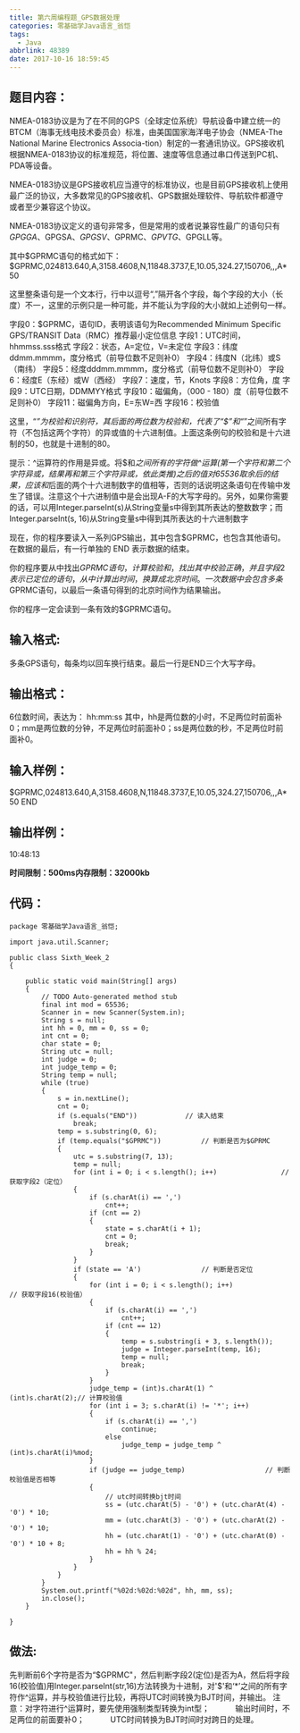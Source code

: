 ```yaml
---
title: 第六周编程题_GPS数据处理
categories: 零基础学Java语言_翁恺
tags:
  - Java
abbrlink: 48389
date: 2017-10-16 18:59:45
---
```

## 题目内容：
NMEA-0183协议是为了在不同的GPS（全球定位系统）导航设备中建立统一的BTCM（海事无线电技术委员会）标准，由美国国家海洋电子协会（NMEA-The National Marine Electronics Associa-tion）制定的一套通讯协议。GPS接收机根据NMEA-0183协议的标准规范，将位置、速度等信息通过串口传送到PC机、PDA等设备。

NMEA-0183协议是GPS接收机应当遵守的标准协议，也是目前GPS接收机上使用最广泛的协议，大多数常见的GPS接收机、GPS数据处理软件、导航软件都遵守或者至少兼容这个协议。
<!--more-->

NMEA-0183协议定义的语句非常多，但是常用的或者说兼容性最广的语句只有$GPGGA、$GPGSA、$GPGSV、$GPRMC、$GPVTG、$GPGLL等。

其中$GPRMC语句的格式如下：
$GPRMC,024813.640,A,3158.4608,N,11848.3737,E,10.05,324.27,150706,,,A*50

这里整条语句是一个文本行，行中以逗号“,”隔开各个字段，每个字段的大小（长度）不一，这里的示例只是一种可能，并不能认为字段的大小就如上述例句一样。

字段0：$GPRMC，语句ID，表明该语句为Recommended Minimum Specific GPS/TRANSIT Data（RMC）推荐最小定位信息
字段1：UTC时间，hhmmss.sss格式
字段2：状态，A=定位，V=未定位
字段3：纬度ddmm.mmmm，度分格式（前导位数不足则补0）
字段4：纬度N（北纬）或S（南纬）
字段5：经度dddmm.mmmm，度分格式（前导位数不足则补0）
字段6：经度E（东经）或W（西经）
字段7：速度，节，Knots
字段8：方位角，度
字段9：UTC日期，DDMMYY格式
字段10：磁偏角，（000 - 180）度（前导位数不足则补0）
字段11：磁偏角方向，E=东W=西
字段16：校验值

这里，“*”为校验和识别符，其后面的两位数为校验和，代表了“$”和“*”之间所有字符（不包括这两个字符）的异或值的十六进制值。上面这条例句的校验和是十六进制的50，也就是十进制的80。

提示：^运算符的作用是异或。将$和*之间所有的字符做^运算(第一个字符和第二个字符异或，结果再和第三个字符异或，依此类推)之后的值对65536取余后的结果，应该和*后面的两个十六进制数字的值相等，否则的话说明这条语句在传输中发生了错误。注意这个十六进制值中是会出现A-F的大写字母的。另外，如果你需要的话，可以用Integer.parseInt(s)从String变量s中得到其所表达的整数数字；而Integer.parseInt(s, 16)从String变量s中得到其所表达的十六进制数字

现在，你的程序要读入一系列GPS输出，其中包含$GPRMC，也包含其他语句。在数据的最后，有一行单独的
END
表示数据的结束。

你的程序要从中找出$GPRMC语句，计算校验和，找出其中校验正确，并且字段2表示已定位的语句，从中计算出时间，换算成北京时间。一次数据中会包含多条$GPRMC语句，以最后一条语句得到的北京时间作为结果输出。

你的程序一定会读到一条有效的$GPRMC语句。

## 输入格式:
多条GPS语句，每条均以回车换行结束。最后一行是END三个大写字母。

## 输出格式：
6位数时间，表达为：
hh:mm:ss
其中，hh是两位数的小时，不足两位时前面补0；mm是两位数的分钟，不足两位时前面补0；ss是两位数的秒，不足两位时前面补0。

## 输入样例：
<div class="note default no-icon"><p>$GPRMC,024813.640,A,3158.4608,N,11848.3737,E,10.05,324.27,150706,,,A*50
END
</p></div>

## 输出样例：
<div class="note default no-icon"><p>10:48:13
</p></div>

**时间限制：500ms内存限制：32000kb**

## 代码：
```
package 零基础学Java语言_翁恺;

import java.util.Scanner;

public class Sixth_Week_2
{

	public static void main(String[] args)
	{
		// TODO Auto-generated method stub
		final int mod = 65536;
		Scanner in = new Scanner(System.in);
		String s = null;
		int hh = 0, mm = 0, ss = 0;
		int cnt = 0;
		char state = 0;
		String utc = null;
		int judge = 0;
		int judge_temp = 0;
		String temp = null;
		while (true)
		{
			s = in.nextLine();
			cnt = 0;
			if (s.equals("END"))			// 读入结束
				break;
			temp = s.substring(0, 6);
			if (temp.equals("$GPRMC"))			// 判断是否为$GPRMC
			{
				utc = s.substring(7, 13);
				temp = null;
				for (int i = 0; i < s.length(); i++)				// 获取字段2（定位）
				{
					if (s.charAt(i) == ',')
						cnt++;
					if (cnt == 2)
					{
						state = s.charAt(i + 1);
						cnt = 0;
						break;
					}
				}
				if (state == 'A')				// 判断是否定位
				{
					for (int i = 0; i < s.length(); i++)					// 获取字段16(校验值）
					{
						if (s.charAt(i) == ',')
							cnt++;
						if (cnt == 12)
						{
							temp = s.substring(i + 3, s.length());
							judge = Integer.parseInt(temp, 16);
							temp = null;
							break;
						}
					}
					judge_temp = (int)s.charAt(1) ^ (int)s.charAt(2);// 计算校验值
					for (int i = 3; s.charAt(i) != '*'; i++)
					{
						if (s.charAt(i) == ',')
							continue;
						else
							judge_temp = judge_temp ^ (int)s.charAt(i)%mod;
					}
					if (judge == judge_temp)					// 判断校验值是否相等
					{
						// utc时间转换bjt时间
						ss = (utc.charAt(5) - '0') + (utc.charAt(4) - '0') * 10;
						mm = (utc.charAt(3) - '0') + (utc.charAt(2) - '0') * 10;
						hh = (utc.charAt(1) - '0') + (utc.charAt(0) - '0') * 10 + 8;
						hh = hh % 24;
					}
				}
			}
		}
		System.out.printf("%02d:%02d:%02d", hh, mm, ss);
		in.close();
	}

}
```
## 做法:
先判断前6个字符是否为“$GPRMC"，然后判断字段2(定位)是否为A，然后将字段16(校验值)用Integer.parseInt(str,16)方法转换为十进制，对'$'和‘*’之间的所有字符作^运算，并与校验值进行比较，再将UTC时间转换为BJT时间，并输出。
注意：对字符进行^运算时，要先使用强制类型转换为int型；
　　　输出时间时，不足两位的前面要补0；
　　　UTC时间转换为BJT时间时对跨日的处理。